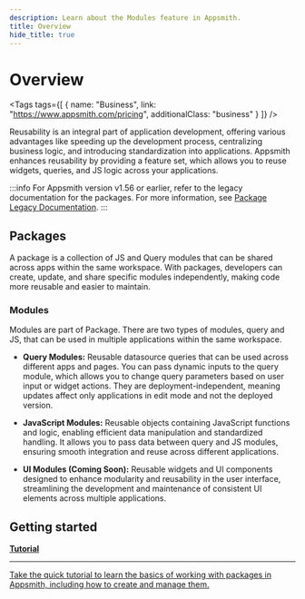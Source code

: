 ```yaml
---
description: Learn about the Modules feature in Appsmith.
title: Overview
hide_title: true
---
```

<!-- vale off -->

<div className="tag-wrapper">
 <h1>Overview</h1>

<Tags
tags={[
{ name: "Business", link: "https://www.appsmith.com/pricing", additionalClass: "business" }
]}
/>

</div>

<!-- vale on -->

Reusability is an integral part of application development, offering various advantages like speeding up the development process, centralizing business logic, and introducing standardization into applications. Appsmith enhances reusability by providing a feature set, which allows you to reuse widgets, queries, and JS logic across your applications.

:::info
For Appsmith version v1.56 or earlier, refer to the legacy documentation for the packages. For more information, see [Package Legacy Documentation](https://appsmith-docs-git-chore-embed-videos-get-appsmith.vercel.app/packages/overview).
:::

## Packages

A package is a collection of JS and Query modules that can be shared across apps within the same workspace. With packages, developers can create, update, and share specific modules independently, making code more reusable and easier to maintain.

<ZoomImage
  src="/img/modules-landing.png" 
  alt="Modules image"
  caption=""
/>

### Modules

Modules are part of Package. There are two types of modules, query and JS, that can be used in multiple applications within the same workspace. 

* **Query Modules:** Reusable datasource queries that can be used across different apps and pages. You can pass dynamic inputs to the query module, which allows you to change query parameters based on user input or widget actions. They are deployment-independent, meaning updates affect only applications in edit mode and not the deployed version.

* **JavaScript Modules:** Reusable objects containing JavaScript functions and logic, enabling efficient data manipulation and standardized handling. It allows you to pass data between query and JS modules, ensuring smooth integration and reuse across different applications.

* **UI Modules (Coming Soon):** Reusable widgets and UI components designed to enhance modularity and reusability in the user interface, streamlining the development and maintenance of consistent UI elements across multiple applications.



## Getting started


<div className="containerGridSampleApp">
   <a className="containerAnchor containerColumnSampleApp columnGrid column-two" href="/packages/tutorial/query-module">
      <div className="containerHead">
         <div className="containerHeading">
            <strong>Tutorial</strong>
         </div>
      </div>
      <hr className="gradient-hr" />
      <div className="containerDescription">
         Take the quick tutorial to learn the basics of working with packages in Appsmith, including how to create and manage them.
      </div>
   </a>
</div>



